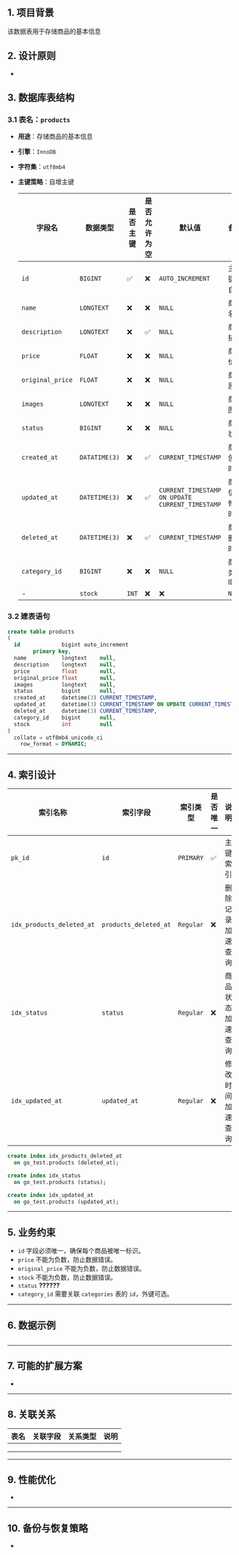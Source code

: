 ## **1. 项目背景**

该数据表用于存储商品的基本信息

## **2. 设计原则**

-

## **3. 数据库表结构**

### **3.1 表名：`products`**

- **用途**：存储商品的基本信息

- **引擎**：`InnoDB`

- **字符集**：`utf8mb4`

- **主键策略**：自增主键

  | 字段名              | 数据类型          | 是否主键 | 是否允许为空 | 默认值                                             | 备注       |
    |------------------|---------------| -------- | ------- |-------------------------------------------------|----------|
  | `id`             | `BIGINT`      | ✅        | ❌       | `AUTO_INCREMENT`                                | 主键，自增    |
  | `name`           | `LONGTEXT`    | ❌        | ❌       | `NULL`                                          | 商品名称     |
  | `description`    | `LONGTEXT`    | ❌        | ✅        | `NULL`                                          | 商品描述     |
  | `price`          | `FLOAT`       | ❌        | ❌       | `NULL`                                          | 商品价格     |
  | `original_price` | `FLOAT`       | ❌        | ❌        | `NULL`                                          | 商品原价     |
  | `images`         | `LONGTEXT`    | ❌        | ❌        | `NULL`                                          | 商品图片     |
  | `status`         | `BIGINT`      | ❌        | ❌       | `NULL`                                          | 商品状态     |
  | `created_at`     | `DATATIME(3)` | ❌        | ✅        | `CURRENT_TIMESTAMP`                             | 商品创建时间   |
  | `updated_at`     | `DATETIME(3)` | ❌        | ✅       | `CURRENT_TIMESTAMP ON UPDATE CURRENT_TIMESTAMP` | 商品信息修改时间 |
  | `deleted_at`     | `DATETIME(3)` | ❌        | ✅       | `CURRENT_TIMESTAMP`                             | 商品删除时间   |
  | `category_id`    | `BIGINT`      | ❌        | ❌        | `NULL`                                          | 商品类别ID   |
  - | `stock`          | `INT`         | ❌        | ❌       | `NULL`                                          | 商品库存数量   |

### 3.2 建表语句

```sql
create table products
(
  id             bigint auto_increment
        primary key,
  name           longtext    null,
  description    longtext    null,
  price          float       null,
  original_price float       null,
  images         longtext    null,
  status         bigint      null,
  created_at     datetime(3) CURRENT_TIMESTAMP,
  updated_at     datetime(3) CURRENT_TIMESTAMP ON UPDATE CURRENT_TIMESTAMP,
  deleted_at     datetime(3) CURRENT_TIMESTAMP,
  category_id    bigint      null,
  stock          int         null
)
  collate = utf8mb4_unicode_ci
    row_format = DYNAMIC;

```



------

## **4. 索引设计**

| **索引名称**                  | **索引字段**   | **索引类型**  | **是否唯一** | **说明**   |
|---------------------------| -------------- |-----------| ------------ |----------|
| `pk_id`                   | `id`           | `PRIMARY` | ✅            | 主键索引     |
| `idx_products_deleted_at` | `products_deleted_at`        | `Regular` | ❌            | 删除记录加速查询 |
| `idx_status`               | `status` | `Regular` | ❌            | 商品状态加速查询 |
| `idx_updated_at`               | `updated_at` | `Regular` | ❌            | 修改时间加速查询 |

```sql
create index idx_products_deleted_at
  on go_test.products (deleted_at);

create index idx_status
  on go_test.products (status);

create index idx_updated_at
  on go_test.products (updated_at);
```

------

## **5. 业务约束**

- `id` 字段必须唯一，确保每个商品被唯一标识。
- `price` 不能为负数，防止数据错误。
- `original_price` 不能为负数，防止数据错误。
- `stock` 不能为负数，防止数据错误。
- `status` **??????**
- `category_id` 需要关联 `categories` 表的 `id`，外键可选。

------

## **6. 数据示例**

```sql

```

------

## **7. 可能的扩展方案**

-

------

## **8. 关联关系**

| **表名** | **关联字段** | **关系类型** | **说明** |
| -------- | ------------ | ------------ | -------- |
|          |              |              |          |
|          |              |              |          |
|          |              |              |          |

------

## **9. 性能优化**

-

------

## **10. 备份与恢复策略**

- 